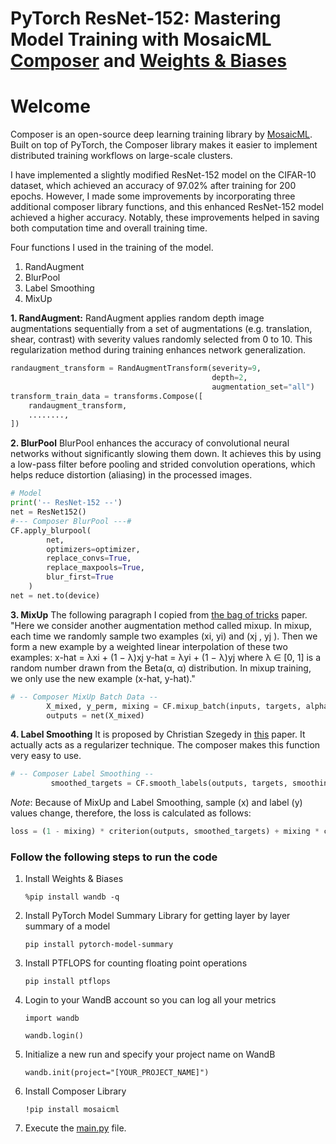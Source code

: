 # PyTorch ResNet-152: Mastering Model Training with MosaicML [Composer](https://www.mosaicml.com/composer) and [Weights & Biases](https://wandb.ai/)

# **Welcome**

Composer is an open-source deep learning training library by [MosaicML](https://www.mosaicml.com/). Built on top of PyTorch, the Composer library makes it easier to implement distributed training workflows on large-scale clusters.

I have implemented a slightly modified ResNet-152 model on the CIFAR-10 dataset, which achieved an accuracy of 97.02% after training for 200 epochs. However, I made some improvements by incorporating three additional composer library functions, and this enhanced ResNet-152 model achieved a higher accuracy. Notably, these improvements helped in saving both computation time and overall training time.


Four functions I used in the training of the model.
1. RandAugment
2. BlurPool
3. Label Smoothing
4. MixUp

**1. RandAugment:**
   RandAugment applies random depth image augmentations sequentially from a set of augmentations (e.g. translation, shear, contrast) with severity values randomly selected from 0 to 10. This regularization method during training enhances network generalization.
<!--pytest.mark.filterwarnings(r'ignore:Some targets have less than 1 total probability:UserWarning')-->
<!--pytest.mark.filterwarnings('ignore:Cannot split tensor of length .* into batches of size 128.*:UserWarning')-->
```python
randaugment_transform = RandAugmentTransform(severity=9,
                                             depth=2,
                                             augmentation_set="all")
transform_train_data = transforms.Compose([
    randaugment_transform,
    ........,
])
```

**2. BlurPool**
BlurPool enhances the accuracy of convolutional neural networks without significantly slowing them down. It achieves this by using a low-pass filter before pooling and strided convolution operations, which helps reduce distortion (aliasing) in the processed images.
<!--pytest.mark.filterwarnings(r'ignore:Some targets have less than 1 total probability:UserWarning')-->
<!--pytest.mark.filterwarnings('ignore:Cannot split tensor of length .* into batches of size 128.*:UserWarning')-->
```python
# Model
print('-- ResNet-152 --')
net = ResNet152()
#--- Composer BlurPool ---#
CF.apply_blurpool(
        net,
        optimizers=optimizer,
        replace_convs=True,
        replace_maxpools=True,
        blur_first=True
    )
net = net.to(device)
```

**3. MixUp**
The following paragraph I copied from [the bag of tricks](https://arxiv.org/abs/1812.01187) paper. 
"Here we consider another augmentation method called mixup. In mixup, each time we randomly sample two examples (xi, yi) and (xj , yj ). Then we form a new example by a weighted linear interpolation of these two examples:
x-hat = λxi + (1 − λ)xj
y-hat = λyi + (1 − λ)yj 
where λ ∈ [0, 1] is a random number drawn from the Beta(α, α) distribution. In mixup training, we only use the new example (x-hat, y-hat)."
<!--pytest.mark.filterwarnings(r'ignore:Some targets have less than 1 total probability:UserWarning')-->
<!--pytest.mark.filterwarnings('ignore:Cannot split tensor of length .* into batches of size 128.*:UserWarning')-->
```python
# -- Composer MixUp Batch Data -- 
        X_mixed, y_perm, mixing = CF.mixup_batch(inputs, targets, alpha=0.2)
        outputs = net(X_mixed)
```

**4. Label Smoothing**
It is proposed by Christian Szegedy in [this](https://arxiv.org/abs/1512.00567) paper. It actually acts as a regularizer technique. The composer makes this function very easy to use.
<!--pytest.mark.filterwarnings(r'ignore:Some targets have less than 1 total probability:UserWarning')-->
<!--pytest.mark.filterwarnings('ignore:Cannot split tensor of length .* into batches of size 128.*:UserWarning')-->
```python
# -- Composer Label Smoothing --
         smoothed_targets = CF.smooth_labels(outputs, targets, smoothing=0.1)
```
*Note*: Because of MixUp and Label Smoothing, sample (x) and label (y) values change, therefore, the loss is calculated as follows:
<!--pytest.mark.filterwarnings(r'ignore:Some targets have less than 1 total probability:UserWarning')-->
<!--pytest.mark.filterwarnings('ignore:Cannot split tensor of length .* into batches of size 128.*:UserWarning')-->
```python
loss = (1 - mixing) * criterion(outputs, smoothed_targets) + mixing * criterion(outputs, y_perm)
```

### Follow the following steps to run the code

1. Install Weights & Biases
   
    ```%pip install wandb -q```  
2. Install PyTorch Model Summary Library for getting layer by layer summary of a model

    ```pip install pytorch-model-summary```
3. Install PTFLOPS for counting floating point operations

    ```pip install ptflops```
4. Login to your WandB account so you can log all your metrics

    ```import wandb```
   
    ```wandb.login()```
5. Initialize a new run and specify your project name on WandB

    ```wandb.init(project="[YOUR_PROJECT_NAME]")```
6. Install Composer Library

   ```!pip install mosaicml```
7. Execute the [main.py](https://github.com/abdulsam/Better_Fatser_Models_with_Composer/blob/main/main.py) file.
